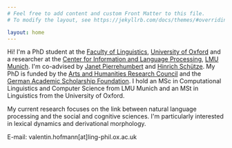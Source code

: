 ```yaml
---
# Feel free to add content and custom Front Matter to this file.
# To modify the layout, see https://jekyllrb.com/docs/themes/#overriding-theme-defaults

layout: home
---
```

Hi! I'm a PhD student at the [Faculty of Linguistics](https://www.ling-phil.ox.ac.uk/), [University of Oxford](https://www.ox.ac.uk/) and 
a researcher at the [Center for Information and Language Processing](https://www.cis.uni-muenchen.de/), 
[LMU Munich](https://www.en.uni-muenchen.de/). I'm co-advised by [Janet Pierrehumbert](https://eng.ox.ac.uk/people/janet-pierrehumbert/) and 
[Hinrich Schütze](https://www.cis.uni-muenchen.de/personen/professoren/schuetze/index.html). My PhD is funded by the [Arts and Humanities Research Council](https://ahrc.ukri.org/) 
and the [German Academic Scholarship Foundation](https://www.studienstiftung.de/en/).
I hold an MSc in Computational Linguistics and Computer Science from LMU Munich and an MSt in Linguistics from the University of Oxford.

My current research focuses on the link between natural language processing and the social and cognitive sciences.
I'm particularly interested in lexical dynamics and derivational morphology.

E-mail: valentin.hofmann[at]ling-phil.ox.ac.uk

